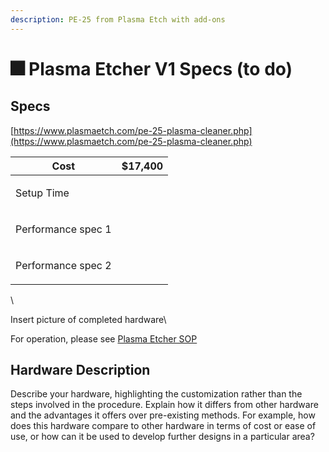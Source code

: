 ```yaml
---
description: PE-25 from Plasma Etch with add-ons
---
```


# 🎆 Plasma Etcher V1 Specs (to do)

## Specs

[https://www.plasmaetch.com/pe-25-plasma-cleaner.php](https://www.plasmaetch.com/pe-25-plasma-cleaner.php)

| Cost               | $17,400     |
| ------------------ | ----------- |
| Setup Time         | <p><br></p> |
| Performance spec 1 | <p><br></p> |
| Performance spec 2 | <p><br></p> |

\


Insert picture of completed hardware\


For operation, please see [Plasma Etcher SOP](../standard-operating-procedures/plasma-etcher-sop.md)

## Hardware Description

Describe your hardware, highlighting the customization rather than the steps involved in the procedure. Explain how it differs from other hardware  and the advantages it offers over pre-existing methods. For example, how does this hardware compare to other hardware in terms of cost or ease of use, or how can it be used to develop further designs in a particular area?&#x20;



##
